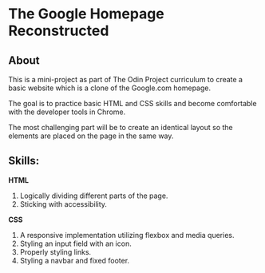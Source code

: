 # The Google Homepage Reconstructed

## About
This is a mini-project as part of The Odin Project curriculum to create a basic website which is a clone of the Google.com homepage.

The goal is to practice basic HTML and CSS skills and become comfortable with the developer tools in Chrome.

The most challenging part will be to create an identical layout so the elements are placed on the page in the same way.


## Skills:
**HTML**
1. Logically dividing different parts of the page.
2. Sticking with accessibility.

**CSS** 
1. A responsive implementation utilizing flexbox and media queries.
2. Styling an input field with an icon.
3. Properly styling links.
4. Styling a navbar and fixed footer.